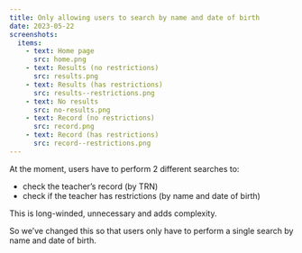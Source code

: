 ```yaml
---
title: Only allowing users to search by name and date of birth
date: 2023-05-22
screenshots:
  items:
    - text: Home page
      src: home.png
    - text: Results (no restrictions)
      src: results.png
    - text: Results (has restrictions)
      src: results--restrictions.png
    - text: No results
      src: no-results.png
    - text: Record (no restrictions)
      src: record.png
    - text: Record (has restrictions)
      src: record--restrictions.png
---
```


At the moment, users have to perform 2 different searches to:

- check the teacher’s record (by TRN)
- check if the teacher has restrictions (by name and date of birth)

This is long-winded, unnecessary and adds complexity.

So we’ve changed this so that users only have to perform a single search by name and date of birth.
